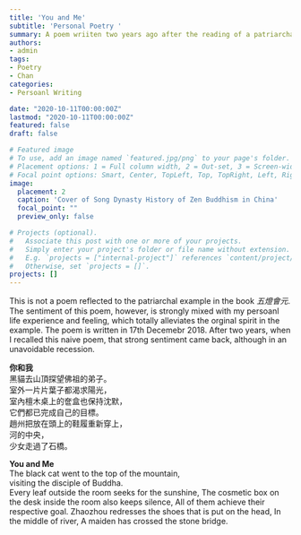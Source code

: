 ```yaml
---
title: 'You and Me'
subtitle: 'Personal Poetry '
summary: A poem wriiten two years ago after the reading of a patriarchal example of Chan (Zen)
authors:
- admin
tags:
- Poetry
- Chan
categories:
- Persoanl Writing

date: "2020-10-11T00:00:00Z"
lastmod: "2020-10-11T00:00:00Z"
featured: false
draft: false

# Featured image
# To use, add an image named `featured.jpg/png` to your page's folder.
# Placement options: 1 = Full column width, 2 = Out-set, 3 = Screen-width
# Focal point options: Smart, Center, TopLeft, Top, TopRight, Left, Right, BottomLeft, Bottom, BottomRight
image:
  placement: 2
  caption: 'Cover of Song Dynasty History of Zen Buddhism in China'
  focal_point: ""
  preview_only: false

# Projects (optional).
#   Associate this post with one or more of your projects.
#   Simply enter your project's folder or file name without extension.
#   E.g. `projects = ["internal-project"]` references `content/project/deep-learning/index.md`.
#   Otherwise, set `projects = []`.
projects: []
---
```

This is not a poem reflected to the patriarchal example in the book *五燈會元*. The sentiment of this poem, however, is strongly mixed with my persoanl life experience and feeling, which totally alleviates the orginal spirit in the example. The poem is written in 17th Decemebr 2018. After two years, when I recalled this naive poem, that strong sentiment came back, although in an unavoidable recession. 

**你和我**                                                  
黑貓去山頂探望佛祖的弟子。  
室外一片片葉子都渴求陽光，  
室內檀木桌上的奩盒也保持沈默，  
它們都已完成自己的目標。  
趙州把放在頭上的鞋履重新穿上，  
河的中央，  
少女走過了石橋。  

**You and Me**  
The black cat went to the top of the mountain,  
visiting the disciple of Buddha.  
Every leaf outside the room seeks for the sunshine,
The cosmetic box on the desk inside the room also keeps silence,
All of them achieve their respective goal.
Zhaozhou redresses the shoes that is put on the head,
In the middle of river,
A maiden has crossed the stone bridge.